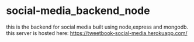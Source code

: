 # social-media_backend_node

this is the backend for social media built using node,express and mongodb.
this server is hosted here:
https://tweetbook-social-media.herokuapp.com/
